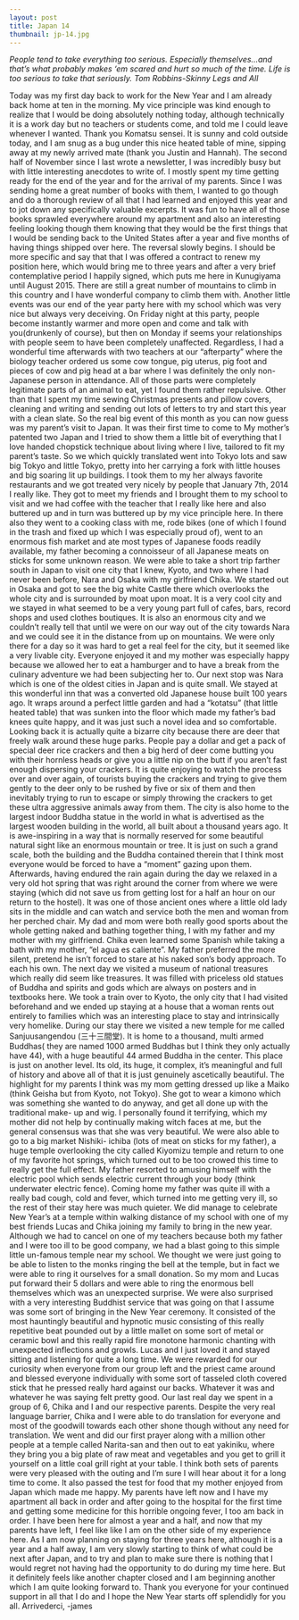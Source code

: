 ```yaml
---
layout: post
title: Japan 14
thumbnail: jp-14.jpg
---
```

*People tend to take everything too serious. Especially themselves...and that’s what probably makes ‘em scared and hurt so much of the time. Life is too serious to take that seriously. Tom Robbins-Skinny Legs and All*

 Today was my first day back to work for the New Year and I am already back home at ten in the morning. My vice principle was kind enough to realize that I would be doing absolutely nothing today, although technically it is a work day but no teachers or students come, and told me I could leave whenever I wanted. Thank you Komatsu sensei. It is sunny and cold outside today, and I am snug as a bug under this nice heated table of mine, sipping away at my newly arrived mate (thank you Justin and Hannah). The second half of November since I last wrote a newsletter, I was incredibly busy but with little interesting anecdotes to write of. I mostly spent my time getting ready for the end of the year and for the arrival of my parents. Since I was sending home a great number of books with them, I wanted to go though and do a thorough review of all that I had learned and enjoyed this year and to jot down any specifically valuable excerpts. It was fun to have all of those books sprawled everywhere around my apartment and also an interesting feeling looking though them knowing that they would be the first things that I would be sending back to the United States after a year and five months of having things shipped over here. The reversal slowly begins. I should be more specific and say that that I was offered a contract to renew my position here, which would bring me to three years and after a very brief contemplative period I happily signed, which puts me here in Kunugiyama until August 2015. There are still a great number of mountains to climb in this country and I have wonderful company to climb them with. Another little events was our end of the year party here with my school which was very nice but always very deceiving. On Friday night at this party, people become instantly warmer and more open and come and talk with you(drunkenly of course), but then on Monday if seems your relationships with people seem to have been completely unaffected. Regardless, I had a wonderful time afterwards with two teachers at our “afterparty” where the biology teacher ordered us some cow tongue, pig uterus, pig foot and pieces of cow and pig head at a bar where I was definitely the only non-Japanese person in attendance. All of those parts were completely legitimate parts of an animal to eat, yet I found them rather repulsive. Other than that I spent my time sewing Christmas presents and pillow covers, cleaning and writing and sending out lots of letters to try and start this year with a clean slate. So the real big event of this month as you can now guess was my parent’s visit to Japan. It was their first time to come to My mother’s patented two Japan and I tried to show them a little bit of everything that I love handed chopstick technique about living where I live, tailored to fit my parent’s taste. So we which quickly translated went into Tokyo lots and saw big Tokyo and little Tokyo, pretty into her carrying a fork with little houses and big soaring lit up buildings. I took them to my her always favorite restaurants and we got treated very nicely by people that January 7th, 2014 I really like. They got to meet my friends and I brought them to my school to visit and we had coffee with the teacher that I really like here and also buttered up and in turn was buttered up by my vice principle here. In there also they went to a cooking class with me, rode bikes (one of which I found in the trash and fixed up which I was especially proud of), went to an enormous fish market and ate most types of Japanese foods readily available, my father becoming a connoisseur of all Japanese meats on sticks for some unknown reason. We were able to take a short trip farther south in Japan to visit one city that I knew, Kyoto, and two where I had never been before, Nara and Osaka with my girlfriend Chika. We started out in Osaka and got to see the big white Castle there which overlooks the whole city and is surrounded by moat upon moat. It is a very cool city and we stayed in what seemed to be a very young part full of cafes, bars, record shops and used clothes boutiques. It is also an enormous city and we couldn’t really tell that until we were on our way out of the city towards Nara and we could see it in the distance from up on mountains. We were only there for a day so it was hard to get a real feel for the city, but it seemed like a very livable city. Everyone enjoyed it and my mother was especially happy because we allowed her to eat a hamburger and to have a break from the culinary adventure we had been subjecting her to. Our next stop was Nara which is one of the oldest cities in Japan and is quite small. We stayed at this wonderful inn that was a converted old Japanese house built 100 years ago. It wraps around a perfect little garden and had a “kotatsu” (that little heated table) that was sunken into the floor which made my father’s bad knees quite happy, and it was just such a novel idea and so comfortable. Looking back it is actually quite a bizarre city because there are deer that freely walk around these huge parks. People pay a dollar and get a pack of special deer rice crackers and then a big herd of deer come butting you with their hornless heads or give you a little nip on the butt if you aren’t fast enough dispersing your crackers. It is quite enjoying to watch the process over and over again, of tourists buying the crackers and trying to give them gently to the deer only to be rushed by five or six of them and then inevitably trying to run to escape or simply throwing the crackers to get these ultra aggressive animals away from them. The city is also home to the largest indoor Buddha statue in the world in what is advertised as the largest wooden building in the world, all built about a thousand years ago. It is awe-inspiring in a way that is normally reserved for some beautiful natural sight like an enormous mountain or tree. It is just on such a grand scale, both the building and the Buddha contained therein that I think most everyone would be forced to have a “moment” gazing upon them. Afterwards, having endured the rain again during the day we relaxed in a very old hot spring that was right around the corner from where we were staying (which did not save us from getting lost for a half an hour on our return to the hostel). It was one of those ancient ones where a little old lady sits in the middle and can watch and service both the men and woman from her perched chair. My dad and mom were both really good sports about the whole getting naked and bathing together thing, I with my father and my mother with my girlfriend. Chika even learned some Spanish while taking a bath with my mother, “el agua es caliente”. My father preferred the more silent, pretend he isn’t forced to stare at his naked son’s body approach. To each his own. The next day we visited a museum of national treasures which really did seem like treasures. It was filled with priceless old statues of Buddha and spirits and gods which are always on posters and in textbooks here. We took a train over to Kyoto, the only city that I had visited beforehand and we ended up staying at a house that a woman rents out entirely to families which was an interesting place to stay and intrinsically very homelike. During our stay there we visited a new temple for me called Sanjuusangendou (三十三間堂). It is home to a thousand, multi armed Buddhas( they are named 1000 armed Buddhas but I think they only actually have 44), with a huge beautiful 44 armed Buddha in the center. This place is just on another level. Its old, its huge, it complex, it’s meaningful and full of history and above all of that it is just genuinely ascetically beautiful. The highlight for my parents I think was my mom getting dressed up like a Maiko (think Geisha but from Kyoto, not Tokyo). She got to wear a kimono which was something she wanted to do anyway, and get all done up with the traditional make- up and wig. I personally found it terrifying, which my mother did not help by continually making witch faces at me, but the general consensus was that she was very beautiful. We were also able to go to a big market Nishiki- ichiba (lots of meat on sticks for my father), a huge temple overlooking the city called Kiyomizu temple and return to one of my favorite hot springs, which turned out to be too crowed this time to really get the full effect. My father resorted to amusing himself with the electric pool which sends electric current through your body (think underwater electric fence). Coming home my father was quite ill with a really bad cough, cold and fever, which turned into me getting very ill, so the rest of their stay here was much quieter. We did manage to celebrate New Year’s at a temple within walking distance of my school with one of my best friends Lucas and Chika joining my family to bring in the new year. Although we had to cancel on one of my teachers because both my father and I were too ill to be good company, we had a blast going to this simple little un-famous temple near my school. We thought we were just going to be able to listen to the monks ringing the bell at the temple, but in fact we were able to ring it ourselves for a small donation. So my mom and Lucas put forward their 5 dollars and were able to ring the enormous bell themselves which was an unexpected surprise. We were also surprised with a very interesting Buddhist service that was going on that I assume was some sort of bringing in the New Year ceremony. It consisted of the most hauntingly beautiful and hypnotic music consisting of this really repetitive beat pounded out by a little mallet on some sort of metal or ceramic bowl and this really rapid fire monotone harmonic chanting with unexpected inflections and growls. Lucas and I just loved it and stayed sitting and listening for quite a long time. We were rewarded for our curiosity when everyone from our group left and the priest came around and blessed everyone individually with some sort of tasseled cloth covered stick that he pressed really hard against our backs. Whatever it was and whatever he was saying felt pretty good. Our last real day we spent in a group of 6, Chika and I and our respective parents. Despite the very real language barrier, Chika and I were able to do translation for everyone and most of the goodwill towards each other shone though without any need for translation. We went and did our first prayer along with a million other people at a temple called Narita-san and then out to eat yakiniku, where they bring you a big plate of raw meat and vegetables and you get to grill it yourself on a little coal grill right at your table. I think both sets of parents were very pleased with the outing and I’m sure I will hear about it for a long time to come. It also passed the test for food that my mother enjoyed from Japan which made me happy. My parents have left now and I have my apartment all back in order and after going to the hospital for the first time and getting some medicine for this horrible ongoing fever, I too am back in order. I have been here for almost a year and a half, and now that my parents have left, I feel like like I am on the other side of my experience here. As I am now planning on staying for three years here, although it is a year and a half away, I am very slowly starting to think of what could be next after Japan, and to try and plan to make sure there is nothing that I would regret not having had the opportunity to do during my time here. But it definitely feels like another chapter closed and I am beginning another which I am quite looking forward to. Thank you everyone for your continued support in all that I do and I hope the New Year starts off splendidly for you all. Arrivederci, -james
